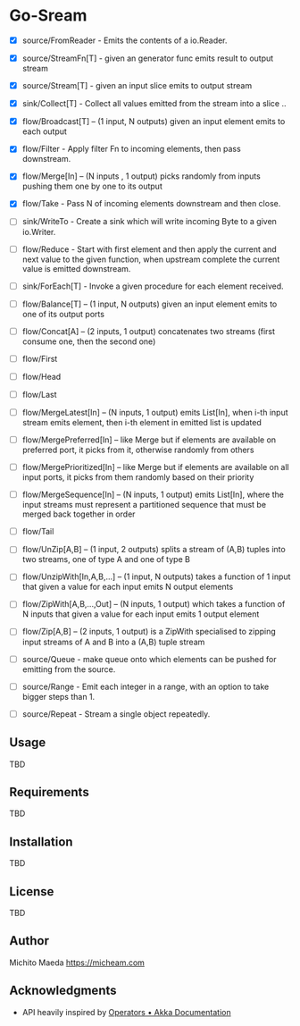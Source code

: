 # Go-Sream

- [x] source/FromReader  - Emits the contents of a io.Reader.
- [x] source/StreamFn[T] - given an generator func emits result to output stream
- [x] source/Stream[T] - given an input slice emits to output stream
- [x] sink/Collect[T] - Collect all values emitted from the stream into a slice ..
- [x] flow/Broadcast[T] – (1 input, N outputs) given an input element emits to each output
- [x] flow/Filter - Apply filter Fn to incoming elements, then pass downstream.
- [x] flow/Merge[In] – (N inputs , 1 output) picks randomly from inputs pushing them one by one to its output
- [x] flow/Take   - Pass N of incoming elements downstream and then close.

- [ ] sink/WriteTo     - Create a sink which will write incoming Byte to a given io.Writer.
- [ ] flow/Reduce - Start with first element and then apply the current and next value to the given function, when upstream complete the current value is emitted downstream.
- [ ] sink/ForEach[T] - Invoke a given procedure for each element received.

- [ ] flow/Balance[T] – (1 input, N outputs) given an input element emits to one of its output ports
- [ ] flow/Concat[A] – (2 inputs, 1 output) concatenates two streams (first consume one, then the second one)
- [ ] flow/First
- [ ] flow/Head
- [ ] flow/Last
- [ ] flow/MergeLatest[In] – (N inputs, 1 output) emits List[In], when i-th input stream emits element, then i-th element in emitted list is updated
- [ ] flow/MergePreferred[In] – like Merge but if elements are available on preferred port, it picks from it, otherwise randomly from others
- [ ] flow/MergePrioritized[In] – like Merge but if elements are available on all input ports, it picks from them randomly based on their priority
- [ ] flow/MergeSequence[In] – (N inputs, 1 output) emits List[In], where the input streams must represent a partitioned sequence that must be merged back together in order
- [ ] flow/Tail
- [ ] flow/UnZip[A,B] – (1 input, 2 outputs) splits a stream of (A,B) tuples into two streams, one of type A and one of type B
- [ ] flow/UnzipWith[In,A,B,...] – (1 input, N outputs) takes a function of 1 input that given a value for each input emits N output elements
- [ ] flow/ZipWith[A,B,...,Out] – (N inputs, 1 output) which takes a function of N inputs that given a value for each input emits 1 output element
- [ ] flow/Zip[A,B] – (2 inputs, 1 output) is a ZipWith specialised to zipping input streams of A and B into a (A,B) tuple stream
- [ ] source/Queue - make queue onto which elements can be pushed for emitting from the source.
- [ ] source/Range - Emit each integer in a range, with an option to take bigger steps than 1.
- [ ] source/Repeat - Stream a single object repeatedly.


## Usage

TBD

## Requirements

TBD

## Installation

TBD

## License

TBD

## Author

Michito Maeda <https://micheam.com>

## Acknowledgments

- API heavily inspired by [Operators • Akka Documentation](https://doc.akka.io/docs/akka/current/stream/operators/index.html)

